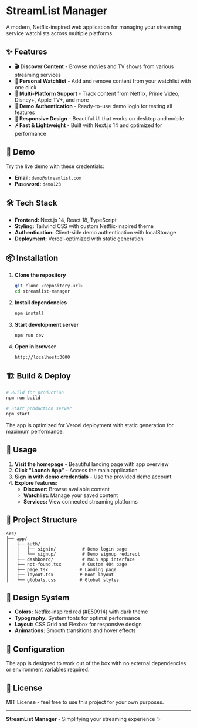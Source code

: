 # StreamList Manager

A modern, Netflix-inspired web application for managing your streaming service watchlists across multiple platforms.

## ✨ Features

- **🎬 Discover Content** - Browse movies and TV shows from various streaming services
- **📝 Personal Watchlist** - Add and remove content from your watchlist with one click
- **🔗 Multi-Platform Support** - Track content from Netflix, Prime Video, Disney+, Apple TV+, and more
- **🔐 Demo Authentication** - Ready-to-use demo login for testing all features
- **📱 Responsive Design** - Beautiful UI that works on desktop and mobile
- **⚡ Fast & Lightweight** - Built with Next.js 14 and optimized for performance

## 🚀 Demo

Try the live demo with these credentials:
- **Email:** `demo@streamlist.com`
- **Password:** `demo123`

## 🛠️ Tech Stack

- **Frontend:** Next.js 14, React 18, TypeScript
- **Styling:** Tailwind CSS with custom Netflix-inspired theme
- **Authentication:** Client-side demo authentication with localStorage
- **Deployment:** Vercel-optimized with static generation

## 📦 Installation

1. **Clone the repository**
   ```bash
   git clone <repository-url>
   cd streamlist-manager
   ```

2. **Install dependencies**
   ```bash
   npm install
   ```

3. **Start development server**
   ```bash
   npm run dev
   ```

4. **Open in browser**
   ```
   http://localhost:3000
   ```

## 🏗️ Build & Deploy

```bash
# Build for production
npm run build

# Start production server
npm start
```

The app is optimized for Vercel deployment with static generation for maximum performance.

## 📱 Usage

1. **Visit the homepage** - Beautiful landing page with app overview
2. **Click "Launch App"** - Access the main application
3. **Sign in with demo credentials** - Use the provided demo account
4. **Explore features:**
   - **Discover:** Browse available content
   - **Watchlist:** Manage your saved content
   - **Services:** View connected streaming platforms

## 📂 Project Structure

```
src/
├── app/
│   ├── auth/
│   │   ├── signin/          # Demo login page
│   │   └── signup/          # Demo signup redirect
│   ├── dashboard/           # Main app interface
│   ├── not-found.tsx        # Custom 404 page
│   ├── page.tsx            # Landing page
│   ├── layout.tsx          # Root layout
│   └── globals.css         # Global styles
```

## 🎨 Design System

- **Colors:** Netflix-inspired red (#E50914) with dark theme
- **Typography:** System fonts for optimal performance
- **Layout:** CSS Grid and Flexbox for responsive design
- **Animations:** Smooth transitions and hover effects

## 🔧 Configuration

The app is designed to work out of the box with no external dependencies or environment variables required.

## 📄 License

MIT License - feel free to use this project for your own purposes.

---

**StreamList Manager** - Simplifying your streaming experience ✨
